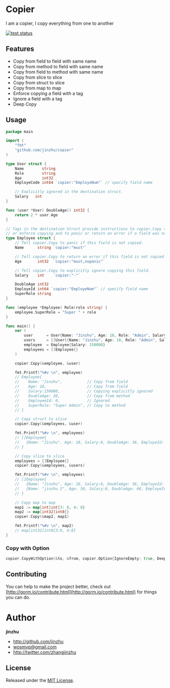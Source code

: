 # Copier

  I am a copier, I copy everything from one to another

[![test status](https://github.com/jinzhu/copier/workflows/tests/badge.svg?branch=master "test status")](https://github.com/jinzhu/copier/actions)

## Features

* Copy from field to field with same name
* Copy from method to field with same name
* Copy from field to method with same name
* Copy from slice to slice
* Copy from struct to slice
* Copy from map to map
* Enforce copying a field with a tag
* Ignore a field with a tag
* Deep Copy

## Usage

```go
package main

import (
	"fmt"
	"github.com/jinzhu/copier"
)

type User struct {
	Name        string
	Role        string
	Age         int32
	EmployeCode int64 `copier:"EmployeNum"` // specify field name

	// Explicitly ignored in the destination struct.
	Salary   int
}

func (user *User) DoubleAge() int32 {
	return 2 * user.Age
}

// Tags in the destination Struct provide instructions to copier.Copy to ignore
// or enforce copying and to panic or return an error if a field was not copied.
type Employee struct {
	// Tell copier.Copy to panic if this field is not copied.
	Name      string `copier:"must"`

	// Tell copier.Copy to return an error if this field is not copied.
	Age       int32  `copier:"must,nopanic"`

	// Tell copier.Copy to explicitly ignore copying this field.
	Salary    int    `copier:"-"`

	DoubleAge int32
	EmployeId int64 `copier:"EmployeNum"` // specify field name
	SuperRole string
}

func (employee *Employee) Role(role string) {
	employee.SuperRole = "Super " + role
}

func main() {
	var (
		user      = User{Name: "Jinzhu", Age: 18, Role: "Admin", Salary: 200000}
		users     = []User{{Name: "Jinzhu", Age: 18, Role: "Admin", Salary: 100000}, {Name: "jinzhu 2", Age: 30, Role: "Dev", Salary: 60000}}
		employee  = Employee{Salary: 150000}
		employees = []Employee{}
	)

	copier.Copy(&employee, &user)

	fmt.Printf("%#v \n", employee)
	// Employee{
	//    Name: "Jinzhu",           // Copy from field
	//    Age: 18,                  // Copy from field
	//    Salary:150000,            // Copying explicitly ignored
	//    DoubleAge: 36,            // Copy from method
	//    EmployeeId: 0,            // Ignored
	//    SuperRole: "Super Admin", // Copy to method
	// }

	// Copy struct to slice
	copier.Copy(&employees, &user)

	fmt.Printf("%#v \n", employees)
	// []Employee{
	//   {Name: "Jinzhu", Age: 18, Salary:0, DoubleAge: 36, EmployeId: 0, SuperRole: "Super Admin"}
	// }

	// Copy slice to slice
	employees = []Employee{}
	copier.Copy(&employees, &users)

	fmt.Printf("%#v \n", employees)
	// []Employee{
	//   {Name: "Jinzhu", Age: 18, Salary:0, DoubleAge: 36, EmployeId: 0, SuperRole: "Super Admin"},
	//   {Name: "jinzhu 2", Age: 30, Salary:0, DoubleAge: 60, EmployeId: 0, SuperRole: "Super Dev"},
	// }

 	// Copy map to map
	map1 := map[int]int{3: 6, 4: 8}
	map2 := map[int32]int8{}
	copier.Copy(&map2, map1)

	fmt.Printf("%#v \n", map2)
	// map[int32]int8{3:6, 4:8}
}
```

### Copy with Option

```go
copier.CopyWithOption(&to, &from, copier.Option{IgnoreEmpty: true, DeepCopy: true})
```

## Contributing

You can help to make the project better, check out [http://gorm.io/contribute.html](http://gorm.io/contribute.html) for things you can do.

# Author

**jinzhu**

* <http://github.com/jinzhu>
* <wosmvp@gmail.com>
* <http://twitter.com/zhangjinzhu>

## License

Released under the [MIT License](https://github.com/jinzhu/copier/blob/master/License).
